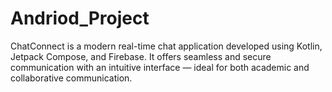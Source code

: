 # Andriod_Project
ChatConnect is a modern real-time chat application developed using Kotlin, Jetpack Compose, and Firebase. It offers seamless and secure communication with an intuitive interface — ideal for both academic and collaborative communication.
